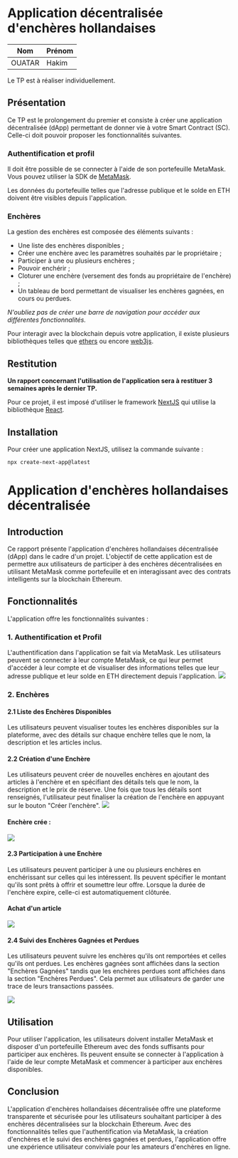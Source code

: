 # Application décentralisée d'enchères hollandaises

|   Nom   | Prénom |
|---------|--------|
|   OUATAR   |  Hakim  |

Le TP est à réaliser individuellement.

## Présentation

Ce TP est le prolongement du premier et consiste à créer une application décentralisée (dApp) permettant de donner vie à votre Smart Contract (SC). Celle-ci doit pouvoir proposer les fonctionnalités suivantes.

### Authentification et profil

Il doit être possible de se connecter à l'aide de son portefeuille MetaMask. Vous pouvez utiliser la SDK de [MetaMask](https://docs.metamask.io/wallet/how-to/connect/set-up-sdk/).

Les données du portefeuille telles que l'adresse publique et le solde en ETH doivent être visibles depuis l'application.

### Enchères

La gestion des enchères est composée des éléments suivants :
- Une liste des enchères disponibles ;
- Créer une enchère avec les paramètres souhaités par le propriétaire ;
- Participer à une ou plusieurs enchères ;
- Pouvoir enchérir ;
- Cloturer une enchère (versement des fonds au propriétaire de l'enchère) ;
- Un tableau de bord permettant de visualiser les enchères gagnées, en cours ou perdues.

*N'oubliez pas de créer une barre de navigation pour accéder aux différentes fonctionnalités.*

Pour interagir avec la blockchain depuis votre application, il existe plusieurs bibliothèques telles que [ethers](https://docs.ethers.org/v5/) ou encore [web3js](https://web3js.readthedocs.io/en/v1.10.0/).

## Restitution

**Un rapport concernant l'utilisation de l'application sera à restituer 3 semaines après le dernier TP.**

Pour ce projet, il est imposé d'utiliser le framework [NextJS](https://nextjs.org/) qui utilise la bibliothèque [React](https://react.dev/).

## Installation

Pour créer une application NextJS, utilisez la commande suivante : 
```shell
npx create-next-app@latest
```

# Application d'enchères hollandaises décentralisée

## Introduction

Ce rapport présente l'application d'enchères hollandaises décentralisée (dApp) dans le cadre d'un projet. L'objectif de cette application est de permettre aux utilisateurs de participer à des enchères décentralisées en utilisant MetaMask comme portefeuille et en interagissant avec des contrats intelligents sur la blockchain Ethereum.

## Fonctionnalités

L'application offre les fonctionnalités suivantes :

### 1. Authentification et Profil

L'authentification dans l'application se fait via MetaMask. Les utilisateurs peuvent se connecter à leur compte MetaMask, ce qui leur permet d'accéder à leur compte et de visualiser des informations telles que leur adresse publique et leur solde en ETH directement depuis l'application.
![](images/connexion.png)

### 2. Enchères

#### 2.1 Liste des Enchères Disponibles

Les utilisateurs peuvent visualiser toutes les enchères disponibles sur la plateforme, avec des détails sur chaque enchère telles que le nom, la description et les articles inclus.

#### 2.2 Création d'une Enchère

Les utilisateurs peuvent créer de nouvelles enchères en ajoutant des articles à l'enchère et en spécifiant des détails tels que le nom, la description et le prix de réserve. Une fois que tous les détails sont renseignés, l'utilisateur peut finaliser la création de l'enchère en appuyant sur le bouton "Créer l'enchère".
![](images/creation1.png)

#### Enchère crée : 
![](images/creation2.png)

#### 2.3 Participation à une Enchère

Les utilisateurs peuvent participer à une ou plusieurs enchères en enchérissant sur celles qui les intéressent. Ils peuvent spécifier le montant qu'ils sont prêts à offrir et soumettre leur offre. Lorsque la durée de l'enchère expire, celle-ci est automatiquement clôturée.
#### Achat d'un article 
![](images/achat1.png)


#### 2.4 Suivi des Enchères Gagnées et Perdues

Les utilisateurs peuvent suivre les enchères qu'ils ont remportées et celles qu'ils ont perdues. Les enchères gagnées sont affichées dans la section "Enchères Gagnées" tandis que les enchères perdues sont affichées dans la section "Enchères Perdues". Cela permet aux utilisateurs de garder une trace de leurs transactions passées.

![](images/encheres.png)


## Utilisation

Pour utiliser l'application, les utilisateurs doivent installer MetaMask et disposer d'un portefeuille Ethereum avec des fonds suffisants pour participer aux enchères. Ils peuvent ensuite se connecter à l'application à l'aide de leur compte MetaMask et commencer à participer aux enchères disponibles.

## Conclusion

L'application d'enchères hollandaises décentralisée offre une plateforme transparente et sécurisée pour les utilisateurs souhaitant participer à des enchères décentralisées sur la blockchain Ethereum. Avec des fonctionnalités telles que l'authentification via MetaMask, la création d'enchères et le suivi des enchères gagnées et perdues, l'application offre une expérience utilisateur conviviale pour les amateurs d'enchères en ligne.
